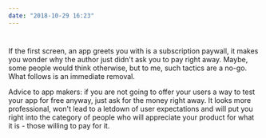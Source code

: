 ```yaml
---
date: "2018-10-29 16:23"
---
```


# 
If the first screen, an app greets you with is a subscription paywall, it makes you wonder why the author just didn't ask you to pay right away. Maybe, some people would think otherwise, but to me, such tactics are a no-go. What follows is an immediate removal. 

Advice to app makers: if you are not going to offer your users a way to test your app for free anyway, just ask for the money right away. It looks more professional, won't lead to a letdown of user expectations and will put you right into the category of people who will appreciate your product for what it is - those willing to pay for it.


